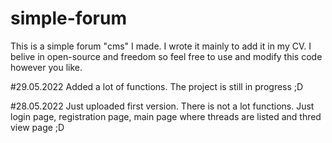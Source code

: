 # simple-forum
This is a simple forum "cms" I made. I wrote it mainly to add it in my CV.
I belive in open-source and freedom so feel free to use and modify this code however you like.

#29.05.2022
Added a lot of functions. The project is still in progress ;D

#28.05.2022
Just uploaded first version. There is not a lot functions. Just login page, registration page, main page where threads are listed and thred view page ;D
